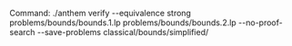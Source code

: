 Command: ./anthem verify --equivalence strong problems/bounds/bounds.1.lp problems/bounds/bounds.2.lp  --no-proof-search --save-problems classical/bounds/simplified/